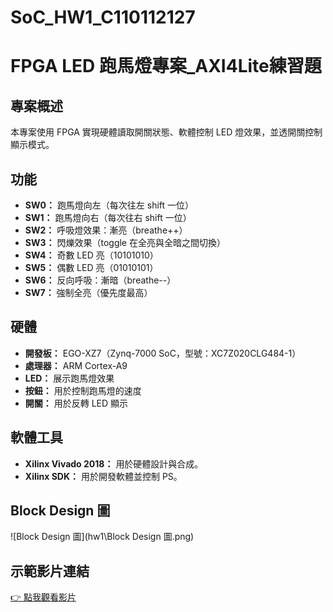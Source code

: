 # SoC_HW1_C110112127
# FPGA LED 跑馬燈專案_AXI4Lite練習題

## 專案概述

本專案使用 FPGA 實現硬體讀取開關狀態、軟體控制 LED 燈效果，並透開關控制顯示模式。

## 功能

- **SW0：** 跑馬燈向左（每次往左 shift 一位）
- **SW1：** 跑馬燈向右（每次往右 shift 一位）
- **SW2：** 呼吸燈效果：漸亮（breathe++）
- **SW3：** 閃爍效果（toggle 在全亮與全暗之間切換）
- **SW4：** 奇數 LED 亮（10101010）
- **SW5：** 偶數 LED 亮（01010101）
- **SW6：** 反向呼吸：漸暗（breathe--）
- **SW7：** 強制全亮（優先度最高）

## 硬體

- **開發板：** EGO-XZ7（Zynq-7000 SoC，型號：XC7Z020CLG484-1）
- **處理器：** ARM Cortex-A9
- **LED：** 展示跑馬燈效果
- **按鈕：** 用於控制跑馬燈的速度
- **開關：** 用於反轉 LED 顯示

## 軟體工具

- **Xilinx Vivado 2018：** 用於硬體設計與合成。
- **Xilinx SDK：** 用於開發軟體並控制 PS。

## Block Design 圖

![Block Design 圖](hw1\Block Design 圖.png)
## 示範影片連結
[👉 點我觀看影片](https://youtu.be/EJHje2ceJPk?si=HODhzvzEDTRMRPkG)






